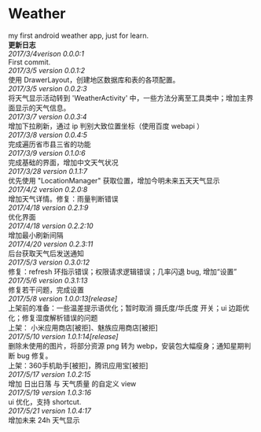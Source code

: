 # Weather
my first android weather app, just for learn.    
**更新日志**    
*2017/3/4verison 0.0.0:1*  
First commit.  
*2017/3/5 version 0.0.1:2*    
使用 DrawerLayout，创建地区数据库和表的各项配置。  
*2017/3/5 version 0.0.2:3*    
将天气显示活动转到 'WeatherActivity' 中，一些方法分离至工具类中；增加主界面显示的天气信息。    
*2017/3/7 version 0.0.3:4*    
增加下拉刷新，通过 ip 判别大致位置坐标（使用百度 webapi ）    
*2017/3/8 version 0.0.4:5*    
完成遍历省市县三省的功能    
*2017/3/9 version 0.1.0:6*    
完成基础的界面，增加中文天气状况    
*2017/3/28 version 0.1.1:7*    
优先使用 "LocationManager" 获取位置，增加今明未来五天天气显示    
*2017/4/2 version 0.2.0:8*    
增加天气详情。修复：雨量判断错误    
*2017/4/18 version 0.2.1:9*    
优化界面    
*2017/4/18 version 0.2.2:10*    
增加最小刷新间隔    
*2017/4/20 version 0.2.3:11*    
后台获取天气后发送通知    
*2017/5/3 version 0.3.0:12*    
修复：refresh 环指示错误；权限请求逻辑错误；几率闪退 bug, 增加“设置”    
*2017/5/6 version 0.3.1:13*    
修复若干问题，完成设置     
*2017/5/8 version 1.0.0:13[release]*    
上架前的准备：一些温差提示语优化；暂时取消 摄氏度/华氏度 开关；ui 边距优化；修复湿度解析错误的问题    
上架： 小米应用商店[被拒]、魅族应用商店[被拒]    
*2017/5/10 version 1.0.1:14[release]*    
删除未使用的图片，将部分资源 png 转为 webp，安装包大幅瘦身；通知星期判断 bug 修复。    
上架：360手机助手[被拒]，腾讯应用宝[被拒]    
*2017/5/17 version 1.0.2:15*    
增加 日出日落 与 天气质量 的自定义 view     
*2017/5/19 version 1.0.3:16*    
ui 优化，支持 shortcut.    
*2017/5/21 version 1.0.4:17*    
增加未来 24h 天气显示    

